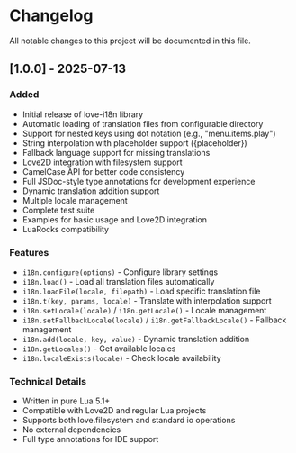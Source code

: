 # Changelog

All notable changes to this project will be documented in this file.

## [1.0.0] - 2025-07-13

### Added

- Initial release of love-i18n library
- Automatic loading of translation files from configurable directory
- Support for nested keys using dot notation (e.g., "menu.items.play")
- String interpolation with placeholder support ({placeholder})
- Fallback language support for missing translations
- Love2D integration with filesystem support
- CamelCase API for better code consistency
- Full JSDoc-style type annotations for development experience
- Dynamic translation addition support
- Multiple locale management
- Complete test suite
- Examples for basic usage and Love2D integration
- LuaRocks compatibility

### Features

- `i18n.configure(options)` - Configure library settings
- `i18n.load()` - Load all translation files automatically
- `i18n.loadFile(locale, filepath)` - Load specific translation file
- `i18n.t(key, params, locale)` - Translate with interpolation support
- `i18n.setLocale(locale)` / `i18n.getLocale()` - Locale management
- `i18n.setFallbackLocale(locale)` / `i18n.getFallbackLocale()` - Fallback management
- `i18n.add(locale, key, value)` - Dynamic translation addition
- `i18n.getLocales()` - Get available locales
- `i18n.localeExists(locale)` - Check locale availability

### Technical Details

- Written in pure Lua 5.1+
- Compatible with Love2D and regular Lua projects
- Supports both love.filesystem and standard io operations
- No external dependencies
- Full type annotations for IDE support
